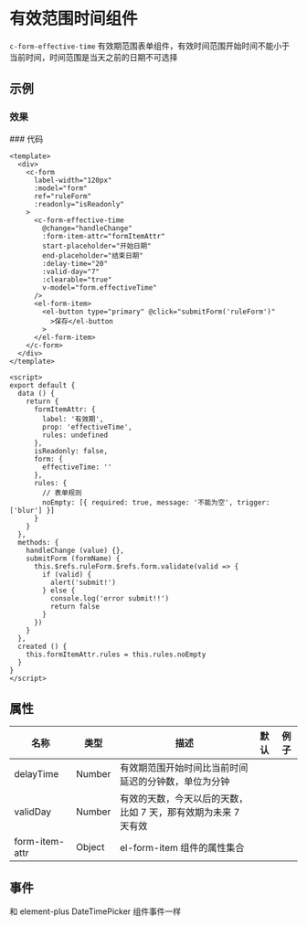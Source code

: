 # 有效范围时间组件

`c-form-effective-time`
有效期范围表单组件，有效时间范围开始时间不能小于当前时间，时间范围是当天之前的日期不可选择

## 示例

### 效果

<ClientOnly>
<Demo>
  <EffectiveTimeDemo/>
</Demo>
</ClientOnly>
### 代码

```vue
<template>
  <div>
    <c-form
      label-width="120px"
      :model="form"
      ref="ruleForm"
      :readonly="isReadonly"
    >
      <c-form-effective-time
        @change="handleChange"
        :form-item-attr="formItemAttr"
        start-placeholder="开始日期"
        end-placeholder="结束日期"
        :delay-time="20"
        :valid-day="7"
        :clearable="true"
        v-model="form.effectiveTime"
      />
      <el-form-item>
        <el-button type="primary" @click="submitForm('ruleForm')"
          >保存</el-button
        >
      </el-form-item>
    </c-form>
  </div>
</template>

<script>
export default {
  data () {
    return {
      formItemAttr: {
        label: '有效期',
        prop: 'effectiveTime',
        rules: undefined
      },
      isReadonly: false,
      form: {
        effectiveTime: ''
      },
      rules: {
        // 表单规则
        noEmpty: [{ required: true, message: '不能为空', trigger: ['blur'] }]
      }
    }
  },
  methods: {
    handleChange (value) {},
    submitForm (formName) {
      this.$refs.ruleForm.$refs.form.validate(valid => {
        if (valid) {
          alert('submit!')
        } else {
          console.log('error submit!!')
          return false
        }
      })
    }
  },
  created () {
    this.formItemAttr.rules = this.rules.noEmpty
  }
}
</script>
```

## 属性

| 名称           | 类型   | 描述                                                           | 默认 | 例子 |
| -------------- | ------ | -------------------------------------------------------------- | ---- | ---- |
| delayTime      | Number | 有效期范围开始时间比当前时间延迟的分钟数，单位为分钟           |      |      |
| validDay       | Number | 有效的天数，今天以后的天数，比如 7 天，那有效期为未来 7 天有效 |      |      |
| form-item-attr | Object | el-form-item 组件的属性集合                                    |

## 事件

和 element-plus DateTimePicker 组件事件一样
